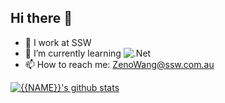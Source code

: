 ## Hi there 👋

- 🔭 I work at SSW
- 🌱 I’m currently learning ![.Net](https://img.shields.io/badge/.NET-5C2D91?style=for-the-badge&logo=.net&logoColor=white)
- 📫 How to reach me: ZenoWang@ssw.com.au

[![{{NAME}}'s github stats](https://github-readme-stats.vercel.app/api?username=ZenoWang1999&theme=dark)](https://github.com/ZenoWang1999/github-readme-stats)
